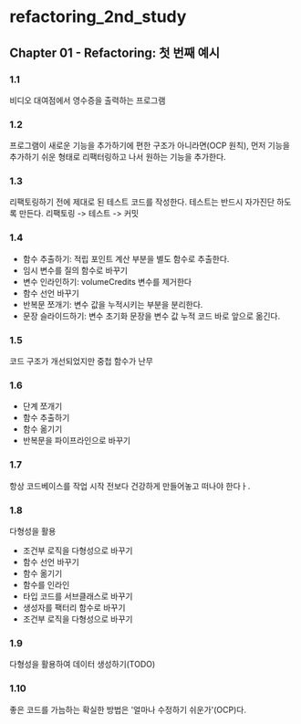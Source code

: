 # refactoring_2nd_study

## Chapter 01 - Refactoring: 첫 번째 예시
### 1.1
비디오 대여점에서 영수증을 출력하는 프로그램
### 1.2
프로그램이 새로운 기능을 추가하기에 편한 구조가 아니라면(OCP 원칙), 먼저 기능을 추가하기 쉬운 형태로 리팩터링하고 나서 원하는 기능을 추가한다.
### 1.3
리팩토링하기 전에 제대로 된 테스트 코드를 작성한다. 테스트는 반드시 자가진단 하도록 만든다.
리팩토링 -> 테스트 -> 커밋
### 1.4
- 함수 추출하기: 적립 포인트 계산 부분을 별도 함수로 추출한다.
- 임시 변수를 질의 함수로 바꾸기
- 변수 인라인하기: volumeCredits 변수를 제거한다
- 함수 선언 바꾸기
- 반복문 쪼개기: 변수 값을 누적시키는 부분을 분리한다.
- 문장 슬라이드하기: 변수 초기화 문장을 변수 값 누적 코드 바로 앞으로 옮긴다.
### 1.5
코드 구조가 개선되었지만 중첩 함수가 난무
### 1.6
- 단계 쪼개기
- 함수 추출하기
- 함수 옮기기
- 반복문을 파이프라인으로 바꾸기
### 1.7
항상 코드베이스를 작업 시작 전보다 건강하게 만들어놓고 떠나야 한다ㅏ.
### 1.8
다형성을 활용
- 조건부 로직을 다형성으로 바꾸기
- 함수 선언 바꾸기
- 함수 옮기기
- 함수를 인라인
- 타입 코드를 서브클래스로 바꾸기
- 생성자를 팩터리 함수로 바꾸기
- 조건부 로직을 다형성으로 바꾸기
### 1.9
다형성을 활용하여 데이터 생성하기(TODO)
### 1.10
좋은 코드를 가늠하는 확실한 방법은 '얼마나 수정하기 쉬운가'(OCP)다.